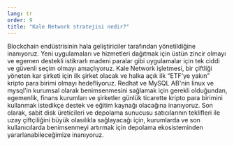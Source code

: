 ```yaml
---
lang: tr
order: 9
title: "Kale Network stratejisi nedir?"
---
```


Blockchain endüstrisinin hala geliştiriciler tarafından yönetildiğine inanıyoruz. Yeni uygulamaları ve hizmetleri dağıtmak için üstün zincir olmayı ve egemen destekli istikrarlı madeni paralar gibi uygulamalar için tek ciddi ve güvenli seçim olmayı amaçlıyoruz. Kale Network işletmesi, bir çiftliği yöneten kar şirketi için ilk şirket olacak ve halka açık ilk “ETF'ye yakın” kripto para birimi olmayı hedefliyoruz. Redhat ve MySQL AB'nin linux ve mysql'in kurumsal olarak benimsenmesini sağlamak için gerekli olduğundan, egemenlik, finans kurumları ve şirketler günlük ticarette kripto para birimini kullanmak istedikçe destek ve eğitim kaynağı olacağına inanıyoruz. Son olarak, sabit disk üreticileri ve depolama sunucusu satıcılarının teklifleri ile uzay çiftçiliğini büyük olasılıkla sağlayacağı için, kurumlarda ve son kullanıcılarda benimsenmeyi artırmak için depolama ekosisteminden yararlanabileceğimize inanıyoruz.
